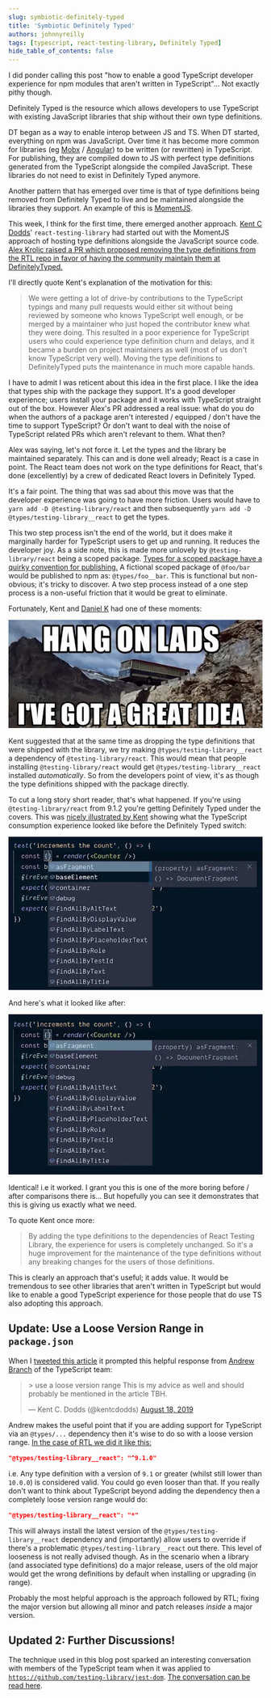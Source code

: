 ```yaml
---
slug: symbiotic-definitely-typed
title: 'Symbiotic Definitely Typed'
authors: johnnyreilly
tags: [typescript, react-testing-library, Definitely Typed]
hide_table_of_contents: false
---
```


I did ponder calling this post "how to enable a good TypeScript developer experience for npm modules that aren't written in TypeScript"... Not exactly pithy though.

<!--truncate-->

Definitely Typed is the resource which allows developers to use TypeScript with existing JavaScript libraries that ship without their own type definitions.

DT began as a way to enable interop between JS and TS. When DT started, everything on npm was JavaScript. Over time it has become more common for libraries (eg [Mobx](https://github.com/mobxjs/mobx) / [Angular](https://github.com/angular/angular)) to be written (or rewritten) in TypeScript. For publishing, they are compiled down to JS with perfect type definitions generated from the TypeScript alongside the compiled JavaScript. These libraries do not need to exist in Definitely Typed anymore.

Another pattern that has emerged over time is that of type definitions being removed from Definitely Typed to live and be maintained alongside the libraries they support. An example of this is [MomentJS](https://github.com/moment/moment).

This week, I think for the first time, there emerged another approach. [Kent C Dodds](https://kentcdodds.com/)' `react-testing-library` had started out with the MomentJS approach of hosting type definitions alongside the JavaScript source code. [Alex Krolic raised a PR which proposed removing the type definitions from the RTL repo in favor of having the community maintain them at DefinitelyTyped.](https://github.com/testing-library/react-testing-library/pull/437)

I'll directly quote Kent's explanation of the motivation for this:

> We were getting a lot of drive-by contributions to the TypeScript typings and many pull requests would either sit without being reviewed by someone who knows TypeScript well enough, or be merged by a maintainer who just hoped the contributor knew what they were doing. This resulted in a poor experience for TypeScript users who could experience type definition churn and delays, and it became a burden on project maintainers as well (most of us don't know TypeScript very well). Moving the type definitions to DefinitelyTyped puts the maintenance in much more capable hands.

I have to admit I was reticent about this idea in the first place. I like the idea that types ship with the package they support. It's a good developer experience; users install your package and it works with TypeScript straight out of the box. However Alex's PR addressed a real issue: what do you do when the authors of a package aren't interested / equipped / don't have the time to support TypeScript? Or don't want to deal with the noise of TypeScript related PRs which aren't relevant to them. What then?

Alex was saying, let's not force it. Let the types and the library be maintained separately. This can and is done well already; React is a case in point. The React team does not work on the type definitions for React, that's done (excellently) by a crew of dedicated React lovers in Definitely Typed.

It's a fair point. The thing that was sad about this move was that the developer experience was going to have more friction. Users would have to `yarn add -D @testing-library/react` and then subsequently `yarn add -D @types/testing-library__react` to get the types.

This two step process isn't the end of the world, but it does make it marginally harder for TypeScript users to get up and running. It reduces the developer joy. As a side note, this is made more unlovely by `@testing-library/react` being a scoped package. [Types for a scoped package have a quirky convention for publishing.](https://stackoverflow.com/questions/47296731/how-can-i-install-typescript-declarations-for-scoped-namespaced-packages-via-ty) A fictional scoped package of `@foo/bar` would be published to npm as: `@types/foo__bar`. This is functional but non-obvious; it's tricky to discover. A two step process instead of a one step process is a non-useful friction that it would be great to eliminate.

Fortunately, Kent and [Daniel K](https://github.com/FredyC) had one of these moments:

![](hang-on-lads-ive-got-a-great-idea.webp)

Kent suggested that at the same time as dropping the type definitions that were shipped with the library, we try making `@types/testing-library__react` a dependency of `@testing-library/react`. This would mean that people installing `@testing-library/react` would get `@types/testing-library__react` installed _automatically_. So from the developers point of view, it's as though the type definitions shipped with the package directly.

To cut a long story short reader, that's what happened. If you're using `@testing-library/react` from 9.1.2 you're getting Definitely Typed under the covers. This was [nicely illustrated by Kent](https://github.com/testing-library/react-testing-library/pull/437#issuecomment-521763117) showing what the TypeScript consumption experience looked like before the Definitely Typed switch:

![](RTL-9.1.1.webp)

And here's what it looked like after:

![](RTL-9.1.2.webp)

Identical! i.e it worked. I grant you this is one of the more boring before / after comparisons there is… But hopefully you can see it demonstrates that this is giving us exactly what we need.

To quote Kent once more:

> By adding the type definitions to the dependencies of React Testing Library, the experience for users is completely unchanged. So it's a huge improvement for the maintenance of the type definitions without any breaking changes for the users of those definitions.

This is clearly an approach that's useful; it adds value. It would be tremendous to see other libraries that aren't written in TypeScript but would like to enable a good TypeScript experience for those people that do use TS also adopting this approach.

## Update: Use a Loose Version Range in `package.json`

When I [tweeted this article](https://twitter.com/johnny_reilly/status/1162843916661592064) it prompted this helpful response from [Andrew Branch](https://twitter.com/atcb) of the TypeScript team:

> \> use a loose version range This is my advice as well and should probably be mentioned in the article TBH.
>
> — Kent C. Dodds (@kentcdodds) [August 18, 2019](https://twitter.com/kentcdodds/status/1162876792287293440?ref_src=twsrc%5Etfw)

<script async="" src="https://platform.twitter.com/widgets.js" charSet="utf-8"></script>

Andrew makes the useful point that if you are adding support for TypeScript via an `@types/...` dependency then it's wise to do so with a loose version range. [In the case of RTL we did it like this:](https://github.com/testing-library/react-testing-library/blob/c4ba755e42938018ec67dbc716037cfafca15e03/package.json#L46)

```json
"@types/testing-library__react": "^9.1.0"
```

i.e. Any type definition with a version of `9.1` or greater (whilst still lower than `10.0.0`) is considered valid. You could go even looser than that. If you really don't want to think about TypeScript beyond adding the dependency then a completely loose version range would do:

```json
"@types/testing-library__react": "*"
```

This will always install the latest version of the `@types/testing-library__react` dependency and (importantly) allow users to override if there's a problematic `@types/testing-library__react` out there. This level of looseness is not really advised though. As in the scenario when a library (and associated type definitions) do a major release, users of the old major would get the wrong definitions by default when installing or upgrading (in range).

Probably the most helpful approach is the approach followed by RTL; fixing the major version but allowing all minor and patch releases _inside_ a major version.

## Updated 2: Further Discussions!

The technique used in this blog post sparked an interesting conversation with members of the TypeScript team when it was applied to [`https://github.com/testing-library/jest-dom`](https://github.com/testing-library/jest-dom). [The conversation can be read here](https://github.com/testing-library/jest-dom/issues/123#issuecomment-523586977).
